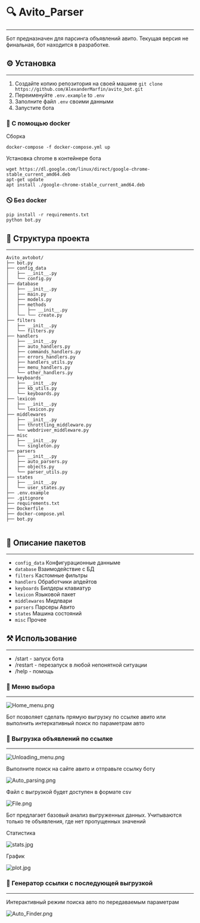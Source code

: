 # 🔍️ Avito_Parser
***
Бот предназначен для парсинга объявлений авито.
Текущая версия не финальная, бот находится в разработке.


## ⚙️ Установка
***
1. Создайте копию репозитория на своей машине `git clone https://github.com/AlexanderMarfin/avito_bot.git`
2. Переименуйте `.env.example` to `.env`
3. Заполните файл `.env` своими данными
4. Запустите бота
### 🐳 С помощью docker

Сборка
```shell
docker-compose -f docker-compose.yml up 
```
Установка chrome в контейнере бота
```shell
wget https://dl.google.com/linux/direct/google-chrome-stable_current_amd64.deb
apt-get update
apt install ./google-chrome-stable_current_amd64.deb
```

### 🛇 Без docker
```shell
pip install -r requirements.txt
python bot.py
```
## 🔩 Структура проекта
***
```
Avito_avtobot/
├── bot.py
├── config_data
│   ├── __init__.py
│   └── config.py
├── database
│   ├── __init__.py
│   ├── main.py
│   ├── models.py
│   ├── methods
│   │   ├── __init__.py
│   └── └── create.py
├── filters
│   ├── __init__.py
│   └── filters.py
├── handlers
│   ├── __init__.py
│   ├── auto_handlers.py
│   ├── commands_handlers.py
│   ├── errors_handlers.py
│   ├── handlers_utils.py
│   ├── menu_handlers.py
│   └── other_handlers.py
├── keyboards
│   ├── __init__.py
│   ├── kb_utils.py
│   └── keyboards.py
├── lexicon
│   ├── __init__.py
│   └── lexicon.py
├── middlewares
│   ├── __init__.py
│   ├── throttling_middleware.py
│   └── webdriver_middleware.py
├── misc
│   ├── __init__.py
│   └── singleton.py
├── parsers
│   ├── __init__.py
│   ├── auto_parsers.py
│   ├── objects.py
│   └── parser_utils.py
├── states
│   ├── __init__.py
│   └── user_states.py
├── .env.example
├── .gitignore
├── requirements.txt
├── Dockerfile
├── docker-compose.yml
├── bot.py


```
## 📂 Описание пакетов
***
- `config_data` Конфигурационные данныме
- `database` Взаимодействие с БД
- `filters` Кастомные фильтры
- `handlers` Обработчики апдейтов
- `keyboards` Билдеры клавиатур
- `lexicon` Языковой пакет
- `middlewares` Мидлвари
- `parsers` Парсеры Авито
- `states` Машина состояний
- `misc` Прочее

## ⚒️ Использование
***
- /start - запуск бота
- /restart - перезапуск в любой непонятной ситуации
- /help - помощь

### 🔘 Меню выбора
***
![Home_menu.png](..%2F..%2FDesktop%2FHome_menu.png)

Бот позволяет сделать прямую выгрузку по ссылке авито или выполнить интеркативный поиск по параметрам авто

### 🔗 Выгрузка объявлений по ссылке
***
![Unloading_menu.png](..%2F..%2FDesktop%2FUnloading_menu.png)

Выполните поиск на сайте авито и отправьте ссылку боту

![Auto_parsing.png](..%2F..%2FDesktop%2FAuto_parsing.png)

Файл с выгрузкой будет доступен в формате csv

![File.png](..%2F..%2FDesktop%2FFile.png)

Бот предлагает базовый анализ выгруженных данных. Учитываются только те объявления, где нет пропущенных значений 

Статистика

![stats.jpg](..%2F..%2FDesktop%2Fstats.jpg)

График

![plot.jpg](..%2F..%2FDesktop%2Fplot.jpg)

### 🌟 Генератор ссылки с последующей выгрузкой
***
Интерактивный режим поиска авто по передаваемым параметрам

![Auto_Finder.png](..%2F..%2FDesktop%2FAuto_Finder.png)
